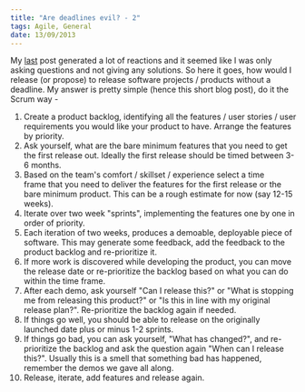 ```yaml
--- 
title: "Are deadlines evil? - 2"
tags: Agile, General
date: 13/09/2013
---
```


My [last](http://rockyj.in/2013/09/08/are_deadlines_evil.html) post generated a lot of reactions and it seemed like I was only asking questions and not giving any solutions. So here it goes, how would I release (or propose) to release software projects / products without a deadline.
My answer is pretty simple (hence this short blog post), do it the Scrum way -


1. Create a product backlog, identifying all the features / user stories / user requirements you would like your product to have. Arrange the features by priority.
2. Ask yourself, what are the bare minimum features that you need to get the first release out. Ideally the first release should be timed between 3-6 months.
3. Based on the team's comfort / skillset / experience select a time frame that you need to deliver the features for the first release or the bare minimum product. This can be a rough estimate for now (say 12-15 weeks).
4. Iterate over two week "sprints", implementing the features one by one in order of priority.
5. Each iteration of two weeks, produces a demoable, deployable piece of software. This may generate some feedback, add the feedback to the product backlog and re-prioritize it.
6. If more work is discovered while developing the product, you can move the release date or re-prioritize the backlog based on what you can do within the time frame.
7. After each demo, ask yourself "Can I release this?" or "What is stopping me from releasing this product?" or "Is this in line with my original release plan?". Re-prioritize the backlog again if needed.
8. If things go well, you should be able to release on the originally launched date plus or minus 1-2 sprints.
9. If things go bad, you can ask yourself, "What has changed?", and re-prioritize the backlog and ask the question again "When can I release this?". Usually this is a smell that something bad has happened, remember the demos we gave all along.
10. Release, iterate, add features and release again.
